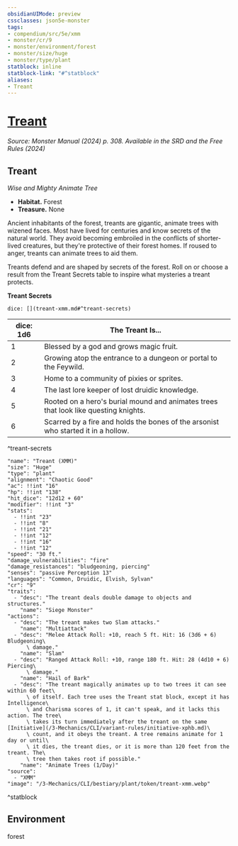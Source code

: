 ```yaml
---
obsidianUIMode: preview
cssclasses: json5e-monster
tags:
- compendium/src/5e/xmm
- monster/cr/9
- monster/environment/forest
- monster/size/huge
- monster/type/plant
statblock: inline
statblock-link: "#^statblock"
aliases:
- Treant
---
```

# [Treant](3-Mechanics\CLI\bestiary\plant/treant-xmm.md)
*Source: Monster Manual (2024) p. 308. Available in the <span title='Systems Reference Document (5.2)'>SRD</span> and the Free Rules (2024)*  

## Treant

*Wise and Mighty Animate Tree*

- **Habitat.** Forest  
- **Treasure.** None  

Ancient inhabitants of the forest, treants are gigantic, animate trees with wizened faces. Most have lived for centuries and know secrets of the natural world. They avoid becoming embroiled in the conflicts of shorter-lived creatures, but they're protective of their forest homes. If roused to anger, treants can animate trees to aid them.

Treants defend and are shaped by secrets of the forest. Roll on or choose a result from the Treant Secrets table to inspire what mysteries a treant protects.

**Treant Secrets**

`dice: [](treant-xmm.md#^treant-secrets)`

| dice: 1d6 | The Treant Is... |
|-----------|------------------|
| 1 | Blessed by a god and grows magic fruit. |
| 2 | Growing atop the entrance to a dungeon or portal to the Feywild. |
| 3 | Home to a community of pixies or sprites. |
| 4 | The last lore keeper of lost druidic knowledge. |
| 5 | Rooted on a hero's burial mound and animates trees that look like questing knights. |
| 6 | Scarred by a fire and holds the bones of the arsonist who started it in a hollow. |
^treant-secrets

```statblock
"name": "Treant (XMM)"
"size": "Huge"
"type": "plant"
"alignment": "Chaotic Good"
"ac": !!int "16"
"hp": !!int "138"
"hit_dice": "12d12 + 60"
"modifier": !!int "3"
"stats":
  - !!int "23"
  - !!int "8"
  - !!int "21"
  - !!int "12"
  - !!int "16"
  - !!int "12"
"speed": "30 ft."
"damage_vulnerabilities": "fire"
"damage_resistances": "bludgeoning, piercing"
"senses": "passive Perception 13"
"languages": "Common, Druidic, Elvish, Sylvan"
"cr": "9"
"traits":
  - "desc": "The treant deals double damage to objects and structures."
    "name": "Siege Monster"
"actions":
  - "desc": "The treant makes two Slam attacks."
    "name": "Multiattack"
  - "desc": "Melee Attack Roll: +10, reach 5 ft. Hit: 16 (3d6 + 6) Bludgeoning\
      \ damage."
    "name": "Slam"
  - "desc": "Ranged Attack Roll: +10, range 180 ft. Hit: 28 (4d10 + 6) Piercing\
      \ damage."
    "name": "Hail of Bark"
  - "desc": "The treant magically animates up to two trees it can see within 60 feet\
      \ of itself. Each tree uses the Treant stat block, except it has Intelligence\
      \ and Charisma scores of 1, it can't speak, and it lacks this action. The tree\
      \ takes its turn immediately after the treant on the same [Initiative](/3-Mechanics/CLI/variant-rules/initiative-xphb.md)\
      \ count, and it obeys the treant. A tree remains animate for 1 day or until\
      \ it dies, the treant dies, or it is more than 120 feet from the treant. The\
      \ tree then takes root if possible."
    "name": "Animate Trees (1/Day)"
"source":
  - "XMM"
"image": "/3-Mechanics/CLI/bestiary/plant/token/treant-xmm.webp"
```
^statblock

## Environment

forest